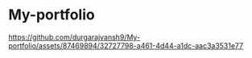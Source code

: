 # My-portfolio




https://github.com/durgarajvansh9/My-portfolio/assets/87469894/32727798-a461-4d44-a1dc-aac3a3531e77

